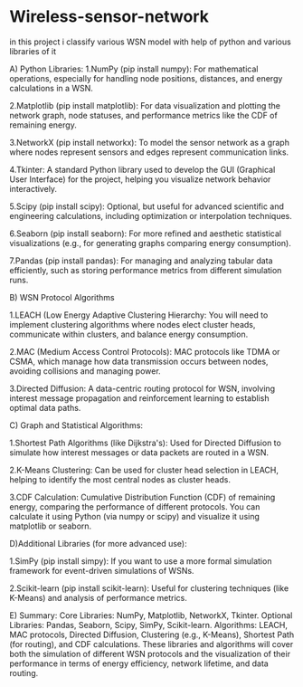 # Wireless-sensor-network
in this project i classify various WSN model with help of python and various libraries of it

A) Python Libraries:
1.NumPy (pip install numpy):
For mathematical operations, especially for handling node positions, distances, and energy calculations in a WSN.

2.Matplotlib (pip install matplotlib):
For data visualization and plotting the network graph, node statuses, and performance metrics like the CDF of remaining energy.

3.NetworkX (pip install networkx):
To model the sensor network as a graph where nodes represent sensors and edges represent communication links.

4.Tkinter:
A standard Python library used to develop the GUI (Graphical User Interface) for the project, helping you visualize network behavior interactively.

5.Scipy (pip install scipy):
Optional, but useful for advanced scientific and engineering calculations, including optimization or interpolation techniques.

6.Seaborn (pip install seaborn):
For more refined and aesthetic statistical visualizations (e.g., for generating graphs comparing energy consumption).

7.Pandas (pip install pandas):
For managing and analyzing tabular data efficiently, such as storing performance metrics from different simulation runs.

B) WSN Protocol Algorithms

1.LEACH (Low Energy Adaptive Clustering Hierarchy:
You will need to implement clustering algorithms where nodes elect cluster heads, communicate within clusters, and balance energy consumption.

2.MAC (Medium Access Control Protocols):
MAC protocols like TDMA or CSMA, which manage how data transmission occurs between nodes, avoiding collisions and managing power.

3.Directed Diffusion:
A data-centric routing protocol for WSN, involving interest message propagation and reinforcement learning to establish optimal data paths.

C) Graph and Statistical Algorithms:

1.Shortest Path Algorithms (like Dijkstra's):
Used for Directed Diffusion to simulate how interest messages or data packets are routed in a WSN.

2.K-Means Clustering:
Can be used for cluster head selection in LEACH, helping to identify the most central nodes as cluster heads.

3.CDF Calculation:
Cumulative Distribution Function (CDF) of remaining energy, comparing the performance of different protocols. You can calculate it using Python (via numpy or scipy) and visualize it using matplotlib or seaborn.

D)Additional Libraries (for more advanced use):

1.SimPy (pip install simpy):
If you want to use a more formal simulation framework for event-driven simulations of WSNs.

2.Scikit-learn (pip install scikit-learn):
Useful for clustering techniques (like K-Means) and analysis of performance metrics.

E) Summary:
Core Libraries: NumPy, Matplotlib, NetworkX, Tkinter.
Optional Libraries: Pandas, Seaborn, Scipy, SimPy, Scikit-learn.
Algorithms: LEACH, MAC protocols, Directed Diffusion, Clustering (e.g., K-Means), Shortest Path (for routing), and CDF calculations.
These libraries and algorithms will cover both the simulation of different WSN protocols and the visualization of their performance in terms of energy efficiency, network lifetime, and data routing.
